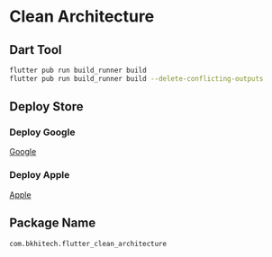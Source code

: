 # Clean Architecture


## Dart Tool
```bash
flutter pub run build_runner build
flutter pub run build_runner build --delete-conflicting-outputs
```

## Deploy Store

### Deploy Google
[Google](https://play.google.com/console/developers/)

### Deploy Apple
[Apple](https://appstoreconnect.apple.com/)

## Package Name
```bash
com.bkhitech.flutter_clean_architecture
```



